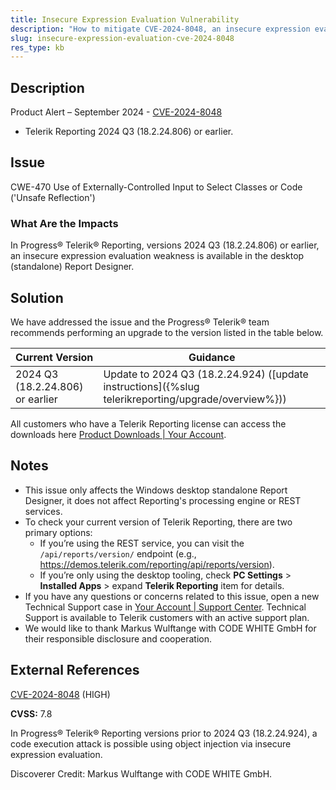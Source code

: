 ```yaml
---
title: Insecure Expression Evaluation Vulnerability
description: "How to mitigate CVE-2024-8048, an insecure expression evaluation vulnerability in the standalone Report Designer."
slug: insecure-expression-evaluation-cve-2024-8048
res_type: kb
---
```


## Description

Product Alert – September 2024 - [CVE-2024-8048](https://www.cve.org/CVERecord?id=CVE-2024-8048)

- Telerik Reporting 2024 Q3 (18.2.24.806) or earlier.

## Issue

CWE-470 Use of Externally-Controlled Input to Select Classes or Code ('Unsafe Reflection')

### What Are the Impacts

In Progress® Telerik® Reporting, versions 2024 Q3 (18.2.24.806) or earlier, an insecure expression evaluation weakness is available in the desktop (standalone) Report Designer.

## Solution

We have addressed the issue and the Progress® Telerik® team recommends performing an upgrade to the version listed in the table below.

| Current Version | Guidance |
|-----------------|----------|
| 2024 Q3 (18.2.24.806) or earlier | Update to 2024 Q3 (18.2.24.924) ([update instructions]({%slug telerikreporting/upgrade/overview%})) |

All customers who have a Telerik Reporting license can access the downloads here [Product Downloads | Your Account](https://www.telerik.com/account/downloads/product-download?product=REPORTING).

## Notes

- This issue only affects the Windows desktop standalone Report Designer, it does not affect Reporting's processing engine or REST services.
- To check your current version of Telerik Reporting, there are two primary options:
	+ If you’re using the REST service, you can visit the `/api/reports/version/` endpoint (e.g., https://demos.telerik.com/reporting/api/reports/version).
	+ If you’re only using the desktop tooling, check **PC Settings** > **Installed Apps** > expand **Telerik Reporting** item for details.
- If you have any questions or concerns related to this issue, open a new Technical Support case in [Your Account | Support Center](https://www.telerik.com/account/support-center/contact-us/). Technical Support is available to Telerik customers with an active support plan.
- We would like to thank Markus Wulftange with CODE WHITE GmbH for their responsible disclosure and cooperation.

## External References

[CVE-2024-8048](https://www.cve.org/CVERecord?id=CVE-2024-8048) (HIGH)

**CVSS:** 7.8

In Progress® Telerik® Reporting versions prior to 2024 Q3 (18.2.24.924), a code execution attack is possible using object injection via insecure expression evaluation.

Discoverer Credit: Markus Wulftange with CODE WHITE GmbH.
